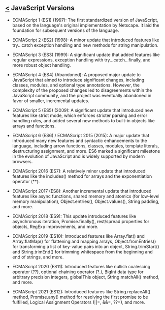## [<](https://github.com/piyushahir28/JavaScript-Essentials) JavaScript Versions

- ECMAScript 1 (ES1) (1997): The first standardized version of JavaScript, based on the language's original implementation by Netscape. It laid the foundation for subsequent versions of the language.

- ECMAScript 2 (ES2) (1998): A minor update that introduced features like try...catch exception handling and new methods for string manipulation.

- ECMAScript 3 (ES3) (1999): A significant update that added features like regular expressions, exception handling with try...catch...finally, and more robust object handling.

- ECMAScript 4 (ES4) (Abandoned): A proposed major update to JavaScript that aimed to introduce significant changes, including classes, modules, and optional type annotations. However, the complexity of the proposed changes led to disagreements within the JavaScript community, and the project was eventually abandoned in favor of smaller, incremental updates.

- ECMAScript 5 (ES5) (2009): A significant update that introduced new features like strict mode, which enforces stricter parsing and error handling rules, and added several new methods to built-in objects like arrays and functions.

- ECMAScript 6 (ES6) / ECMAScript 2015 (2015): A major update that introduced many new features and syntactic enhancements to the language, including arrow functions, classes, modules, template literals, destructuring assignment, and more. ES6 marked a significant milestone in the evolution of JavaScript and is widely supported by modern browsers.

- ECMAScript 2016 (ES7): A relatively minor update that introduced features like the includes() method for arrays and the exponentiation operator (\*\*).

- ECMAScript 2017 (ES8): Another incremental update that introduced features like async functions, shared memory and atomics (for low-level memory manipulation), Object.entries(), Object.values(), String padding, and more.

- ECMAScript 2018 (ES9): This update introduced features like asynchronous iteration, Promise.finally(), rest/spread properties for objects, RegExp improvements, and more.

- ECMAScript 2019 (ES10): Introduced features like Array.flat() and Array.flatMap() for flattening and mapping arrays, Object.fromEntries() for transforming a list of key-value pairs into an object, String.trimStart() and String.trimEnd() for trimming whitespace from the beginning and end of strings, and more.

- ECMAScript 2020 (ES11): Introduced features like nullish coalescing operator (??), optional chaining operator (?.), BigInt data type for arbitrary precision integers, globalThis object, String.matchAll() method, and more.

- ECMAScript 2021 (ES12): Introduced features like String.replaceAll() method, Promise.any() method for resolving the first promise to be fulfilled, Logical Assignment Operators (||=, &&=, ??=), and more.
